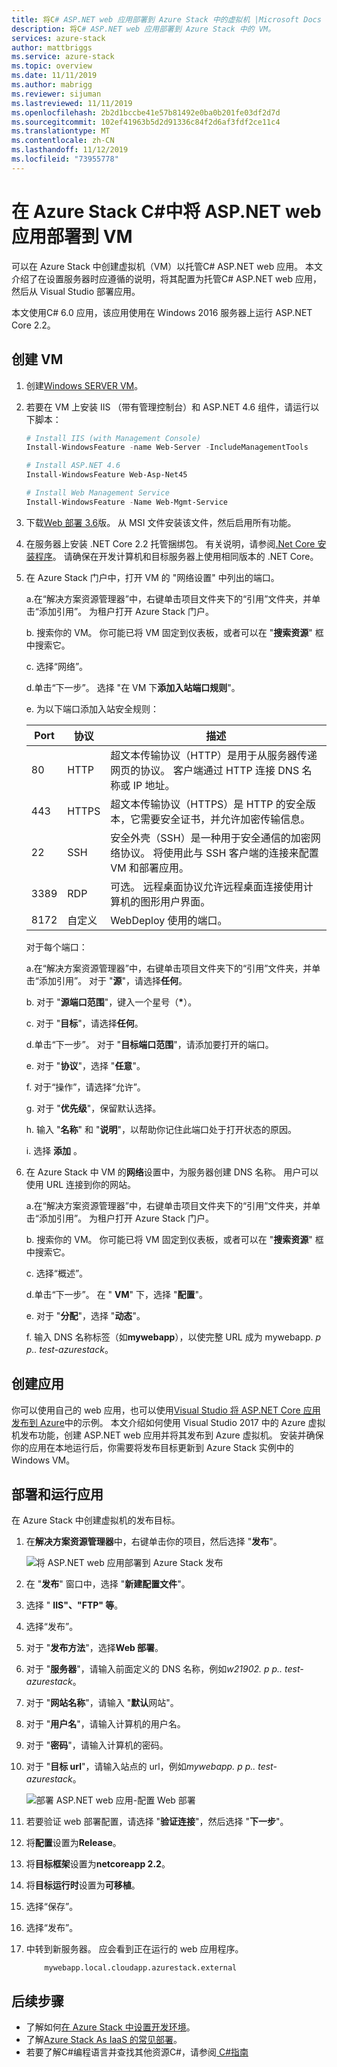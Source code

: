 ```yaml
---
title: 将C# ASP.NET web 应用部署到 Azure Stack 中的虚拟机 |Microsoft Docs
description: 将C# ASP.NET web 应用部署到 Azure Stack 中的 VM。
services: azure-stack
author: mattbriggs
ms.service: azure-stack
ms.topic: overview
ms.date: 11/11/2019
ms.author: mabrigg
ms.reviewer: sijuman
ms.lastreviewed: 11/11/2019
ms.openlocfilehash: 2b2d1bccbe41e57b81492e0ba0b201fe03df2d7d
ms.sourcegitcommit: 102ef41963b5d2d91336c84f2d6af3fdf2ce11c4
ms.translationtype: MT
ms.contentlocale: zh-CN
ms.lasthandoff: 11/12/2019
ms.locfileid: "73955778"
---
```

# <a name="deploy-a-c-aspnet-web-app-to-a-vm-in-azure-stack"></a>在 Azure Stack C#中将 ASP.NET web 应用部署到 VM

可以在 Azure Stack 中创建虚拟机（VM）以托管C# ASP.NET web 应用。 本文介绍了在设置服务器时应遵循的说明，将其配置为托管C# ASP.NET web 应用，然后从 Visual Studio 部署应用。

本文使用C# 6.0 应用，该应用使用在 Windows 2016 服务器上运行 ASP.NET Core 2.2。

## <a name="create-a-vm"></a>创建 VM

1. 创建[Windows SERVER VM](azure-stack-quick-windows-portal.md)。

1. 若要在 VM 上安装 IIS （带有管理控制台）和 ASP.NET 4.6 组件，请运行以下脚本：

    ```PowerShell  
    # Install IIS (with Management Console)
    Install-WindowsFeature -name Web-Server -IncludeManagementTools
    
    # Install ASP.NET 4.6
    Install-WindowsFeature Web-Asp-Net45
    
    # Install Web Management Service
    Install-WindowsFeature -Name Web-Mgmt-Service
    ```

1. 下载[Web 部署 3.6](https://www.microsoft.com/download/details.aspx?id=43717)版。 从 MSI 文件安装该文件，然后启用所有功能。

1. 在服务器上安装 .NET Core 2.2 托管捆绑包。 有关说明，请参阅[.Net Core 安装程序](https://dotnet.microsoft.com/download/dotnet-core/2.2)。 请确保在开发计算机和目标服务器上使用相同版本的 .NET Core。

1. 在 Azure Stack 门户中，打开 VM 的 "网络设置" 中列出的端口。

    a.在“解决方案资源管理器”中，右键单击项目文件夹下的“引用”文件夹，并单击“添加引用”。 为租户打开 Azure Stack 门户。

    b. 搜索你的 VM。 你可能已将 VM 固定到仪表板，或者可以在 "**搜索资源**" 框中搜索它。

    c. 选择“网络”。

    d.单击“下一步”。 选择 "在 VM 下**添加入站端口规则**"。

    e. 为以下端口添加入站安全规则：

    | Port | 协议 | 描述 |
    | --- | --- | --- |
    | 80 | HTTP | 超文本传输协议（HTTP）是用于从服务器传递网页的协议。 客户端通过 HTTP 连接 DNS 名称或 IP 地址。 |
    | 443 | HTTPS | 超文本传输协议（HTTPS）是 HTTP 的安全版本，它需要安全证书，并允许加密传输信息。  |
    | 22 | SSH | 安全外壳（SSH）是一种用于安全通信的加密网络协议。 将使用此与 SSH 客户端的连接来配置 VM 和部署应用。 |
    | 3389 | RDP | 可选。 远程桌面协议允许远程桌面连接使用计算机的图形用户界面。   |
    | 8172 | 自定义 | WebDeploy 使用的端口。 |

    对于每个端口：

    a.在“解决方案资源管理器”中，右键单击项目文件夹下的“引用”文件夹，并单击“添加引用”。 对于 "**源**"，请选择**任何**。

    b. 对于 "**源端口范围**"，键入一个星号（**\***）。

    c. 对于 "**目标**"，请选择**任何**。

    d.单击“下一步”。 对于 "**目标端口范围**"，请添加要打开的端口。

    e. 对于 "**协议**"，选择 "**任意**"。

    f. 对于“操作”，请选择“允许”。

    g. 对于 "**优先级**"，保留默认选择。

    h. 输入 "**名称**" 和 "**说明**"，以帮助你记住此端口处于打开状态的原因。

    i. 选择 **添加** 。

1.  在 Azure Stack 中 VM 的**网络**设置中，为服务器创建 DNS 名称。 用户可以使用 URL 连接到你的网站。

    a.在“解决方案资源管理器”中，右键单击项目文件夹下的“引用”文件夹，并单击“添加引用”。 为租户打开 Azure Stack 门户。

    b. 搜索你的 VM。 你可能已将 VM 固定到仪表板，或者可以在 "**搜索资源**" 框中搜索它。

    c. 选择“概述”。

    d.单击“下一步”。 在 " **VM**" 下，选择 "**配置**"。

    e. 对于 "**分配**"，选择 "**动态**"。

    f. 输入 DNS 名称标签（如**mywebapp**），以使完整 URL 成为 mywebapp. *p p.. test-azurestack*。

## <a name="create-an-app"></a>创建应用 

你可以使用自己的 web 应用，也可以使用[Visual Studio 将 ASP.NET Core 应用发布到 Azure](https://docs.microsoft.com/aspnet/core/tutorials/razor-pages/razor-pages-start?view=aspnetcore-2.2&tabs=visual-studio
)中的示例。 本文介绍如何使用 Visual Studio 2017 中的 Azure 虚拟机发布功能，创建 ASP.NET web 应用并将其发布到 Azure 虚拟机。 安装并确保你的应用在本地运行后，你需要将发布目标更新到 Azure Stack 实例中的 Windows VM。

## <a name="deploy-and-run-the-app"></a>部署和运行应用

在 Azure Stack 中创建虚拟机的发布目标。

1. 在**解决方案资源管理器**中，右键单击你的项目，然后选择 "**发布**"。

    ![将 ASP.NET web 应用部署到 Azure Stack 发布](media/azure-stack-dev-start-howto-vm-dotnet/deploy-app-to-azure-stack.png)

1. 在 "**发布**" 窗口中，选择 "**新建配置文件**"。
1. 选择 " **IIS"、"FTP" 等**。
1. 选择“发布”。
1. 对于 "**发布方法**"，选择**Web 部署**。
1. 对于 "**服务器**"，请输入前面定义的 DNS 名称，例如*w21902. p p.. test-azurestack*。
1. 对于 "**网站名称**"，请输入 "**默认**网站"。
1. 对于 "**用户名**"，请输入计算机的用户名。
1. 对于 "**密码**"，请输入计算机的密码。
1. 对于 "**目标 url**"，请输入站点的 url，例如*mywebapp. p p.. test-azurestack*。

    ![部署 ASP.NET web 应用-配置 Web 部署](media/azure-stack-dev-start-howto-vm-dotnet/configure-web-deploy.png)

1. 若要验证 web 部署配置，请选择 "**验证连接**"，然后选择 "**下一步**"。
1. 将**配置**设置为**Release**。
1. 将**目标框架**设置为**netcoreapp 2.2**。
1. 将**目标运行时**设置为**可移植**。
1. 选择“保存”。
1. 选择“发布”。
1. 中转到新服务器。 应会看到正在运行的 web 应用程序。

    ```http  
        mywebapp.local.cloudapp.azurestack.external
    ```

## <a name="next-steps"></a>后续步骤

- 了解如何[在 Azure Stack 中设置开发环境](azure-stack-dev-start.md)。
- 了解[Azure Stack As IaaS 的常见部署](azure-stack-dev-start-deploy-app.md)。
- 若要了解C#编程语言并查找其他资源C#，请参阅[ C#指南](https://docs.microsoft.com/dotnet/csharp/)
